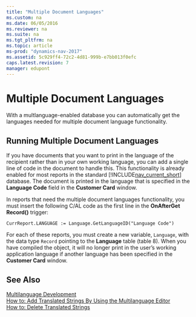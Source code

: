 ```yaml
---
title: "Multiple Document Languages"
ms.custom: na
ms.date: 06/05/2016
ms.reviewer: na
ms.suite: na
ms.tgt_pltfrm: na
ms.topic: article
ms-prod: "dynamics-nav-2017"
ms.assetid: 5c929ff4-72c2-4d81-999b-e7bb013f0efc
caps.latest.revision: 7
manager: edupont
---
```

# Multiple Document Languages
With a multlanguage\-enabled database you can automatically  get the languages needed for multiple document language functionality.  
  
## Running Multiple Document Languages  
 If you have documents that you want to print in the language of the recipient rather than in your own working language, you can add a single line of code in the document to handle this. This functionality is already enabled for most reports in the standard [!INCLUDE[nav_current_short](includes/nav_current_short_md.md)] database. The document is printed in the language that is specified in the **Language Code** field in the **Customer Card** window.  
  
 In reports that need the multiple document languages functionality, you must insert the following C\/AL code as the first line in the **OnAfterGet Record\(\)** trigger:  
  
 `CurrReport.LANGUAGE := Language.GetLanguageID("Language Code")`  
  
 For each of these reports, you must create a new variable, `Language`, with the data type `Record` pointing to the **Language** table \(table 8\). When you have compiled the object, it will no longer print in the user’s working application language if another language has been specified in the **Customer Card** window.  
  
## See Also  
 [Multilanguage Development](Multilanguage-Development.md)   
 [How to: Add Translated Strings By Using the Multilanguage Editor](../Topic/How%20to:%20Add%20Translated%20Strings%20By%20Using%20the%20Multilanguage%20Editor.md)   
 [How to: Delete Translated Strings](../Topic/How%20to:%20Delete%20Translated%20Strings.md)